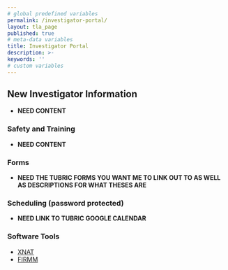 ```yaml
---
# global predefined variables
permalink: /investigator-portal/
layout: tla_page
published: true
# meta-data variables
title: Investigator Portal
description: >-
keywords: ''
# custom variables
---
```

## New Investigator Information
- **NEED CONTENT**<br>

### Safety and Training
- **NEED CONTENT**<br>

### Forms
- **NEED THE TUBRIC FORMS YOU WANT ME TO LINK OUT TO AS WELL AS DESCRIPTIONS FOR WHAT THESES ARE**<br>

### Scheduling (password protected)
- **NEED LINK TO TUBRIC GOOGLE CALENDAR**<br>

### Software Tools
- [XNAT](https://www.xnat.org/)<br>
- [FIRMM](https://firmm.io/)<br> 
